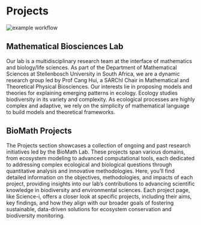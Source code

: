 # Projects
![example workflow](https://github.com/github/docs/actions/workflows/main.yml/badge.svg)

## Mathematical Biosciences Lab
Our lab is a multidisciplinary research team at the interface of mathematics and biology/life sciences. As part of the Department of Mathematical Sciences at Stellenbosch University in South Africa, we are a dynamic research group led by Prof Cang Hui, a SARChI Chair in Mathematical and Theoretical Physical Biosciences. Our interests lie in proposing models and theories for explaining emerging patterns in ecology. Ecology studies biodiversity in its variety and complexity. As ecological processes are highly complex and adaptive, we rely on the simplicity of mathematical language to build models and theoretical frameworks.

## BioMath Projects
The Projects section showcases a collection of ongoing and past research initiatives led by the BioMath Lab. These projects span various domains, from ecosystem modeling to advanced computational tools, each dedicated to addressing complex ecological and biological questions through quantitative analysis and innovative methodologies. Here, you’ll find detailed information on the objectives, methodologies, and impacts of each project, providing insights into our lab’s contributions to advancing scientific knowledge in biodiversity and environmental sciences. Each project page, like Science-i, offers a closer look at specific projects, including their aims, key findings, and how they align with our broader goals of fostering sustainable, data-driven solutions for ecosystem conservation and biodiversity monitoring.
